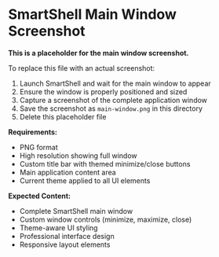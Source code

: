 # SmartShell Main Window Screenshot

**This is a placeholder for the main window screenshot.**

To replace this file with an actual screenshot:

1. Launch SmartShell and wait for the main window to appear
2. Ensure the window is properly positioned and sized
3. Capture a screenshot of the complete application window
4. Save the screenshot as `main-window.png` in this directory
5. Delete this placeholder file

**Requirements:**
- PNG format
- High resolution showing full window
- Custom title bar with themed minimize/close buttons
- Main application content area
- Current theme applied to all UI elements

**Expected Content:**
- Complete SmartShell main window
- Custom window controls (minimize, maximize, close)
- Theme-aware UI styling
- Professional interface design
- Responsive layout elements